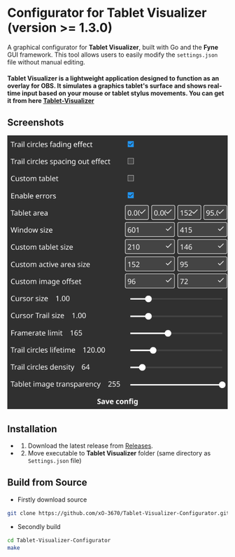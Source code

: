 # Configurator for **Tablet Visualizer** (version >= 1.3.0)

A graphical configurator for **Tablet Visualizer**, built with Go and the **Fyne** GUI framework. This tool allows users to easily modify the `settings.json` file without manual editing.
#### Tablet Visualizer is a lightweight application designed to function as an overlay for OBS. It simulates a graphics tablet's surface and shows real-time input based on your mouse or tablet stylus movements. You can get it from here [Tablet-Visualizer](https://github.com/xO-3670/Tablet-Visualizer)

## Screenshots

![App Screenshot](Screenshot1.png)

## Installation
- 1. Download the latest release from [Releases](https://github.com/xO-3670/Tablet-Visualizer-Configurator/releases).  
- 2. Move executable to **Tablet Visualizer** folder (same directory as `Settings.json` file)

## Build from Source
- Firstly download source
```sh
git clone https://github.com/xO-3670/Tablet-Visualizer-Configurator.git
```

- Secondly build
```sh
cd Tablet-Visualizer-Configurator
make
```